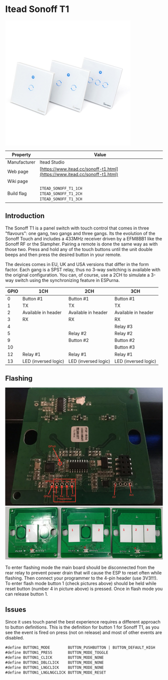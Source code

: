 # Itead Sonoff T1

![Sonoff RF](images/devices/itead-sonoff-t1.jpg)

|Property|Value|
|---|---|
|Manufacturer|Itead Studio|
|Web page|[https://www.itead.cc/sonoff-t1.html](https://www.itead.cc/sonoff-t1.html)|
|Wiki page||
|Build flag|`ITEAD_SONOFF_T1_1CH` <br> `ITEAD_SONOFF_T1_2CH` <br> `ITEAD_SONOFF_T1_3CH`|

## Introduction

The Sonoff T1 is a panel switch with touch control that comes in three "flavours": one gang, two gangs and three gangs. Its the evolution of the Sonoff Touch and includes a 433MHz receiver driven by a EFM8BB1 like the Sonoff RF or the Slampher. Pairing a remote is done the same way as with those two. Press and hold any of the touch buttons until the unit double beeps and then press the desired button in your remote.

The devices comes in EU, UK and USA versions that differ in the form factor. Each gang is a SPST relay, thus no 3-way switching is available with the original configuration. You can, of course, use a 2CH to simulate a 3-way switch using the synchronizing feature in ESPurna.

|GPIO|1CH|2CH|3CH|
|---|---|---|---|
|0|Button #1|Button #1|Button #1|
|1|TX|TX|TX|
|2|Available in header|Available in header|Available in header|
|3|RX|RX|RX|
|4|||Relay #3|
|5||Relay #2|Relay #2|
|9||Button #2|Button #2|
|10|||Button #3|
|12|Relay #1|Relay #1|Relay #1|
|13|LED (inversed logic)|LED (inversed logic)|LED (inversed logic)|

## Flashing

![Sonoff T1 - Inside back view](images/flashing/sonoff-t1-flash.jpg)
![Sonoff T1 - Inside back view](images/flashing/sonoff-t1-flash-2.jpg)

To enter flashing mode the main board should be disconnected from the rear relay to prevent power drain that will cause the ESP to reset often while flashing. Then connect your programmer to the 4-pin header (use 3V3!!!). To enter flash mode button 1 (check pictures above) should be held while reset button (number 4 in picture above) is pressed. Once in flash mode you can release button 1.

## Issues

Since it uses touch panel the best experience requires a different approach to button definitions. This is the definition for button 1 for Sonoff T1, as you see the event is fired on press (not on release) and most of other events are disabled.

```
#define BUTTON1_MODE        BUTTON_PUSHBUTTON | BUTTON_DEFAULT_HIGH
#define BUTTON1_PRESS       BUTTON_MODE_TOGGLE
#define BUTTON1_CLICK       BUTTON_MODE_NONE
#define BUTTON1_DBLCLICK    BUTTON_MODE_NONE
#define BUTTON1_LNGCLICK    BUTTON_MODE_NONE
#define BUTTON1_LNGLNGCLICK BUTTON_MODE_RESET
```
